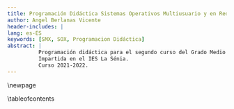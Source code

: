 ```yaml
---
title: Programación Didáctica Sistemas Operativos Multiusuario y en Red
author: Angel Berlanas Vicente
header-includes: |
lang: es-ES
keywords: [SMX, SOX, Programacion Didáctica]
abstract: |
          Programación didáctica para el segundo curso del Grado Medio de Sistemas Microinformáticos y Redes. 
          Impartida en el IES La Sénia.
          Curso 2021-2022.
---
```


\newpage

\tableofcontents



